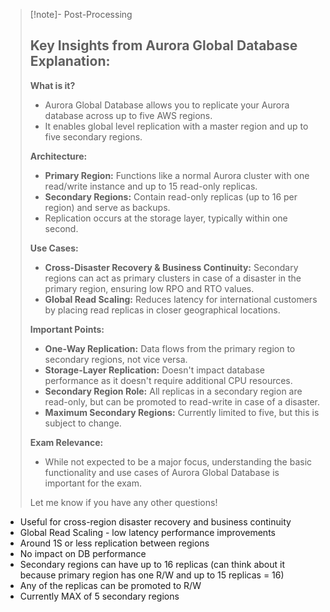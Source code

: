
>[!note]- Post-Processing
>## Key Insights from Aurora Global Database Explanation:
>
>**What is it?**
>
>* Aurora Global Database allows you to replicate your Aurora database across up to five AWS regions.
>* It enables global level replication with a master region and up to five secondary regions.
>
>**Architecture:**
>
>* **Primary Region:** Functions like a normal Aurora cluster with one read/write instance and up to 15 read-only replicas.
>* **Secondary Regions:** Contain read-only replicas (up to 16 per region) and serve as backups.
>* Replication occurs at the storage layer, typically within one second.
>
>**Use Cases:**
>
>* **Cross-Disaster Recovery & Business Continuity:** Secondary regions can act as primary clusters in case of a disaster in the primary region, ensuring low RPO and RTO values.
>* **Global Read Scaling:**  Reduces latency for international customers by placing read replicas in closer geographical locations.
>
>**Important Points:**
>
>* **One-Way Replication:** Data flows from the primary region to secondary regions, not vice versa.
>* **Storage-Layer Replication:** Doesn't impact database performance as it doesn't require additional CPU resources.
>* **Secondary Region Role:** All replicas in a secondary region are read-only, but can be promoted to read-write in case of a disaster.
>* **Maximum Secondary Regions:** Currently limited to five, but this is subject to change.
>
>**Exam Relevance:**
>
>* While not expected to be a major focus, understanding the basic functionality and use cases of Aurora Global Database is important for the exam.
>
>
>
>
>Let me know if you have any other questions!
>

- Useful for cross-region disaster recovery and business continuity
- Global Read Scaling - low latency performance improvements
- Around 1S or less replication between regions
- No impact on DB performance
- Secondary regions can have up to 16 replicas (can think about it because primary region has one R/W and up to 15 replicas = 16)
- Any of the replicas can be promoted to R/W
- Currently MAX of 5 secondary regions
